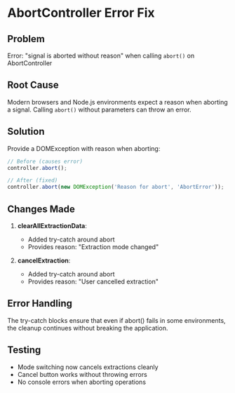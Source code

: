 # AbortController Error Fix

## Problem
Error: "signal is aborted without reason" when calling `abort()` on AbortController

## Root Cause
Modern browsers and Node.js environments expect a reason when aborting a signal. Calling `abort()` without parameters can throw an error.

## Solution
Provide a DOMException with reason when aborting:

```typescript
// Before (causes error)
controller.abort();

// After (fixed)
controller.abort(new DOMException('Reason for abort', 'AbortError'));
```

## Changes Made

1. **clearAllExtractionData**: 
   - Added try-catch around abort
   - Provides reason: "Extraction mode changed"

2. **cancelExtraction**:
   - Added try-catch around abort  
   - Provides reason: "User cancelled extraction"

## Error Handling
The try-catch blocks ensure that even if abort() fails in some environments, the cleanup continues without breaking the application.

## Testing
- Mode switching now cancels extractions cleanly
- Cancel button works without throwing errors
- No console errors when aborting operations 